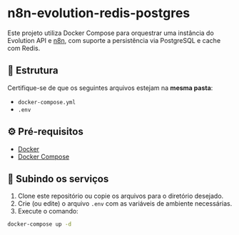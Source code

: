 # n8n-evolution-redis-postgres

Este projeto utiliza Docker Compose para orquestrar uma instância do Evolution API e [n8n](https://n8n.io/), com suporte a persistência via PostgreSQL e cache com Redis.

## 📁 Estrutura

Certifique-se de que os seguintes arquivos estejam na **mesma pasta**:

- `docker-compose.yml`
- `.env`

## ⚙️ Pré-requisitos

- [Docker](https://www.docker.com/)
- [Docker Compose](https://docs.docker.com/compose/)

## 🚀 Subindo os serviços

1. Clone este repositório ou copie os arquivos para o diretório desejado.
2. Crie (ou edite) o arquivo `.env` com as variáveis de ambiente necessárias.
3. Execute o comando:

```bash
docker-compose up -d
